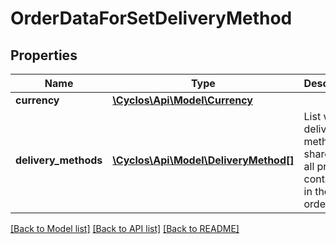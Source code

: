 # OrderDataForSetDeliveryMethod

## Properties
Name | Type | Description | Notes
------------ | ------------- | ------------- | -------------
**currency** | [**\Cyclos\Api\Model\Currency**](Currency.md) |  | [optional] 
**delivery_methods** | [**\Cyclos\Api\Model\DeliveryMethod[]**](DeliveryMethod.md) | List with all delivery methods shared by all products contained in the order. | [optional] 

[[Back to Model list]](../../README.md#documentation-for-models) [[Back to API list]](../../README.md#documentation-for-api-endpoints) [[Back to README]](../../README.md)

